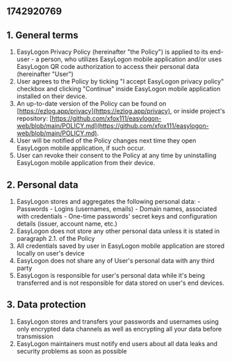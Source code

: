 1742920769
---
## 1. General terms
1. EasyLogon Privacy Policy (hereinafter "the Policy") is applied to its end-user - a person, who utilizes EasyLogon mobile application and/or uses EasyLogon QR code authorization to access their personal data (hereinafter "User")
2. User agrees to the Policy by ticking "I accept EasyLogon privacy policy" checkbox and clicking "Continue" inside EasyLogon mobile application installed on their device.
3. An up-to-date version of the Policy can be found on [https://ezlog.app/privacy](https://ezlog.app/privacy), or inside project's repository: [https://github.com/xfox111/easylogon-web/blob/main/POLICY.md](https://github.com/xfox111/easylogon-web/blob/main/POLICY.md).
4. User will be notified of the Policy changes next time they open EasyLogon mobile application, if such occur.
5. User can revoke their consent to the Policy at any time by uninstalling EasyLogon mobile application from their device.

## 2. Personal data
1. EasyLogon stores and aggregates the following personal data:
        - Passwords
        - Logins (usernames, emails)
        - Domain names, associated with credentials
        - One-time passwords' secret keys and configuration details (issuer, account name, etc.)
2. EasyLogon does not store any other personal data unless it is stated in paragraph 2.1. of the Policy
3. All credentials saved by user in EasyLogon mobile application are stored locally on user's device
4. EasyLogon does not share any of User's personal data with any third party
5. EasyLogon is responsible for user's personal data while it's being transferred and is not responsible for data stored on user's end devices.

## 3. Data protection
1. EasyLogon stores and transfers your passwords and usernames using only encrypted data channels as well as encrypting all your data before transmission
2. EasyLogon maintainers must notify end users about all data leaks and security problems as soon as possible
